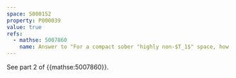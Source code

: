 ```yaml
---
space: S000152
property: P000039
value: true
refs:
  - mathse: 5007860
    name: Answer to "For a compact sober "highly non-$T_1$" space, how much "highly connectedness" is needed to imply it's a spectral space?"
---
```


See part 2 of {{mathse:5007860}}.
